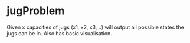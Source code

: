 # jugProblem


Given x capacities of jugs (x1, x2, x3, ..) will output all possible states the jugs can be in. 
Also has basic visualisation. 
